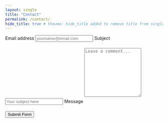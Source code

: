 ```yaml
---
layout: single
title: "Contact"
permalink: /contact/
hide_title: true # theuma: hide_title added to remove title from single.html layout
---
```


<form action="https://api.web3forms.com/submit" method="POST">
    <input type="hidden" name="access_key" value="c93da368-c184-45e3-949f-04405d4db7b8">
    <input type="hidden" name="subject" value="New Submission on theuema.github.io">
    <!-- Redirect URL after form submit --> 
    <input type="hidden" name="redirect" value="https://theuema.github.io/thank-you">
    <!-- Form Inputs. Each input must have a name="" attribute -->
    <label for="email">Email address</label>
    <input type="email" name="email" placeholder="yourname@email.com" required style="margin-bottom: 20px;">
    <label for="subject">Subject</label>
    <input type="text" name="subject" placeholder="Your subject here" required style="margin-bottom: 20px;">
    <label for="message">Message</label>
    <textarea name="message" rows="10" placeholder="Leave a comment..." required style="margin-bottom: 20px;"></textarea>
    <!-- Prevent SPAM Submission -->
    <input type="checkbox" name="botcheck" class="hidden" style="display: none;">
    <!-- hCaptcha Spam Protection -->
    <!-- <div class="h-captcha" data-captcha="true"></div> -->
    <button type="submit">Submit Form</button>
</form>
<!-- Required for hCaptcha -->
<!-- <script src="https://web3forms.com/client/script.js" async defer></script> -->


<!-- <iframe src="https://docs.google.com/forms/d/e/1FAIpQLSfSVMwv9nGe3MFyg0FvoLLUkMewUf1SP4BDoSESqbRZWyBG1A/viewform?embedded=true" width="640" height="721" frameborder="0" marginheight="0" marginwidth="0">Loading…</iframe>


<form action="https://formspree.io/f/xeqypdzd" method="POST">
  <label for="name">Name:</label>
  <input type="text" id="name" name="name"><br>
  <label for="email">Email:</label>
  <input type="email" id="email" name="_replyto"><br>
  <label for="message">Message:</label>
  <textarea id="message" name="message" rows="10"></textarea><br>
  <input type="hidden" name="_next" value="https://www.theuermann.dev/thank-you">
  <button type="submit">Send</button>
</form> -->
